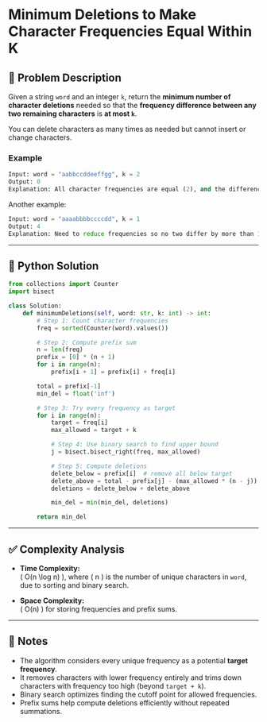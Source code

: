 # Minimum Deletions to Make Character Frequencies Equal Within K

## 🧩 Problem Description

Given a string `word` and an integer `k`, return the **minimum number of character deletions** needed so that the **frequency difference between any two remaining characters** is **at most `k`**.

You can delete characters as many times as needed but cannot insert or change characters.

### Example
```python
Input: word = "aabbccddeeffgg", k = 2  
Output: 0  
Explanation: All character frequencies are equal (2), and the difference between any two is ≤ 2.
```

Another example:
```python
Input: word = "aaaabbbbccccdd", k = 1  
Output: 4  
Explanation: Need to reduce frequencies so no two differ by more than 1.
```

---

## 🐍 Python Solution

```python
from collections import Counter
import bisect

class Solution:
    def minimumDeletions(self, word: str, k: int) -> int:
        # Step 1: Count character frequencies
        freq = sorted(Counter(word).values())

        # Step 2: Compute prefix sum
        n = len(freq)
        prefix = [0] * (n + 1)
        for i in range(n):
            prefix[i + 1] = prefix[i] + freq[i]

        total = prefix[-1]
        min_del = float('inf')

        # Step 3: Try every frequency as target
        for i in range(n):
            target = freq[i]
            max_allowed = target + k

            # Step 4: Use binary search to find upper bound
            j = bisect.bisect_right(freq, max_allowed)

            # Step 5: Compute deletions
            delete_below = prefix[i]  # remove all below target
            delete_above = total - prefix[j] - (max_allowed * (n - j))  # trim excess above max_allowed
            deletions = delete_below + delete_above

            min_del = min(min_del, deletions)

        return min_del
```

---

## ✅ Complexity Analysis

- **Time Complexity:**  
  \( O(n \log n) \), where \( n \) is the number of unique characters in `word`, due to sorting and binary search.

- **Space Complexity:**  
  \( O(n) \) for storing frequencies and prefix sums.

---

## 📝 Notes

- The algorithm considers every unique frequency as a potential **target frequency**.
- It removes characters with lower frequency entirely and trims down characters with frequency too high (beyond `target + k`).
- Binary search optimizes finding the cutoff point for allowed frequencies.
- Prefix sums help compute deletions efficiently without repeated summations.

